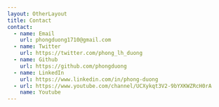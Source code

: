 ```yaml
---
layout: OtherLayout
title: Contact
contact:
  - name: Email
    url: phongduong1710@gmail.com
  - name: Twitter
    url: https://twitter.com/phong_lh_duong
  - name: Github
    url: https://github.com/phongduong
  - name: LinkedIn
    url: https://www.linkedin.com/in/phong-duong
  - url: https://www.youtube.com/channel/UCXykqt3V2-9bYXKWZRcH0rA
    name: Youtube
---
```

<pages-Contact />
